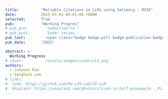 ```yaml
---
title:          "Reliable Citations in LLMs using Saliency - RISE"
date:           2025-03-01 00:01:00 +0800
selected:       True
pub:            "Working Progres"
# pub_pre:        "Submitted to "
# pub_post:       'Under review.'
pub_last:       ' <span class="badge badge-pill badge-publication badge-success">Spotlight</span>'
pub_date:       "2025"

abstract: >-
  Working Progress
# cover:          /assets/images/covers/LG.png
authors:
  - Juhyeon Kim
  - Sanghack Lee
# links:
#  Code: https://github.com/KU-LIM-Lab/CD-LLM
#  Unsplash: https://unsplash.com/photos/sliced-in-half-pineapple--_PLJZmHZzk
---
```

